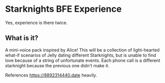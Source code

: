 # Starknights BFE Experience
Yes, experience is there twice.

## What is it?
A mini-voice pack inspired by Alice! This will be a collection of light-hearted what-if scenarios of Jelly dating different Starknights, but is unable to find love because of a string of unfortunate events. Each phone call is a different starknight because the previous one didn't make it.

References https://8892314440.date heavily.